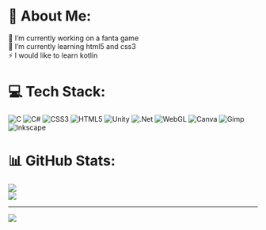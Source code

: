 # 💫 About Me:
🔭 I’m currently working on a fanta game<br>🌱 I’m currently learning html5 and css3<br>⚡ I would like to learn kotlin

<!--# ✨️ About JdiemGames
🔭 -->


# 💻 Tech Stack:
![C](https://img.shields.io/badge/c-%2300599C.svg?style=flat&logo=c&logoColor=white) ![C#](https://img.shields.io/badge/%23-c%23-%23A020F0?style=flat&logo=C&logoColor=white&logoSize=auto&labelColor=%23A020F0&color=%23) ![CSS3](https://img.shields.io/badge/css3-%231572B6.svg?style=flat&logo=css3&logoColor=white) ![HTML5](https://img.shields.io/badge/html5-%23E34F26.svg?style=flat&logo=html5&logoColor=white) ![Unity](https://img.shields.io/badge/Unity-black?logo=Unity&logoColor=white) ![.Net](https://img.shields.io/badge/.NET-5C2D91?style=flat&logo=.net&logoColor=white) ![WebGL](https://img.shields.io/badge/WebGL-990000?logo=webgl&logoColor=white&style=flat) ![Canva](https://img.shields.io/badge/Canva-%2300C4CC.svg?style=flat&logo=Canva&logoColor=white) ![Gimp](https://img.shields.io/badge/Gimp-657D8B?style=flat&logo=gimp&logoColor=FFFFFF) ![Inkscape](https://img.shields.io/badge/Inkscape-e0e0e0?style=flat&logo=inkscape&logoColor=080A13)
# 📊 GitHub Stats:
![](https://github-readme-stats.vercel.app/api?username=JdiemGames&theme=dark&hide_border=false&include_all_commits=false&count_private=false)<br/>
![](https://github-readme-streak-stats.herokuapp.com/?user=JdiemGames&theme=dark&hide_border=false)<br/>
<!--![](https://github-readme-stats.vercel.app/api/top-langs/?username=JdiemGames&theme=dark&hide_border=false&include_all_commits=false&count_private=false&layout=compact)-->

---
[![](https://visitcount.itsvg.in/api?id=JdiemGames&icon=5&color=1)](https://visitcount.itsvg.in)
